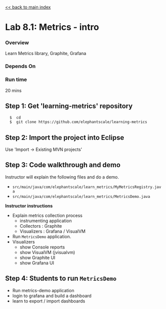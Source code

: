 <link rel='stylesheet' href='../assets/css/main.css'/>

[<< back to main index](../README.md)

# Lab 8.1: Metrics - intro

### Overview
Learn Metrics library, Graphite, Grafana

### Depends On

### Run time
20 mins


## Step 1: Get 'learning-metrics' repository
```bash
  $  cd
  $  git clone https://github.com/elephantscale/learning-metrics
```

## Step 2: Import the project into Eclipse
Use 'Import -> Existing MVN projects'

## Step 3: Code walkthrough and demo
Instructor will explain the following files and do a demo.
- `src/main/java/com/elephantscale/learn_metrics/MyMetricsRegistry.java`
- `src/main/java/com/elephantscale/learn_metrics/MetricsDemo.java`

**Instructor instructions**
* Explain metrics collection process
    - instrumenting application
    - Collectors : Graphite
    - Visualizers : Grafana / VisualVM
* Run `MetricsDemo` application.
* Visualizers
    - show Console reports
    - show VisualVM (jvisualvm)
    - show Graphite UI
    - show Grafana UI

## Step 4: Students to run `MetricsDemo`
* Run metrics-demo  application
* login to grafana and build a dashboard
* learn to export / import dashboards
